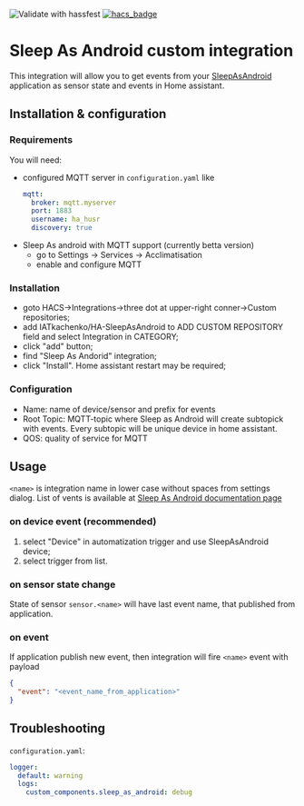 ![Validate with hassfest](https://github.com/IATkachenko/HA-SleepAsAndroid/workflows/Validate%20with%20hassfest/badge.svg) [![hacs_badge](https://img.shields.io/badge/HACS-Custom-orange.svg)](https://github.com/custom-components/hacs)

# Sleep As Android custom integration

This integration will allow you to get events from your [SleepAsAndroid](https://sleep.urbandroid.org) application as sensor state and events in Home assistant.

## Installation & configuration
### Requirements
You will need:  
  * configured MQTT server in `configuration.yaml` like
    ```yaml
    mqtt:
      broker: mqtt.myserver
      port: 1883
      username: ha_husr
      discovery: true 
    ```
 * Sleep As android with MQTT support (currently betta version)
    * go to Settings -> Services -> Acclimatisation
    * enable and configure MQTT

### Installation
 * goto HACS->Integrations->three dot at upper-right conner->Custom repositories;
 * add IATkachenko/HA-SleepAsAndroid to ADD CUSTOM REPOSITORY field and select Integration in CATEGORY;
 * click "add" button;
 * find "Sleep As Andorid" integration;
 * click "Install". Home assistant restart may be required;
 
### Configuration
 * Name: name of device/sensor and prefix for events
 * Root Topic: MQTT-topic where Sleep as Android will create subtopick with events. Every subtopic will be unique device in home assistant.
 * QOS: quality of service for MQTT 
 
## Usage
`<name>` is integration name in lower case without spaces from settings dialog.
List of vents is available at [Sleep As Android documentation page](https://docs.sleep.urbandroid.org/services/automation.html#events)

### on device event (recommended)
 1. select "Device" in automatization trigger and use SleepAsAndroid device;
 1. select trigger from list.
 
### on sensor state change
State of sensor `sensor.<name>` will have last event name, that published from application.
### on event
If application publish new event, then integration will fire `<name>` event with payload
```json
{
  "event": "<event_name_from_application>"
}
```

## Troubleshooting
`configuration.yaml`:
```yaml
logger:
  default: warning
  logs:
    custom_components.sleep_as_android: debug
```
